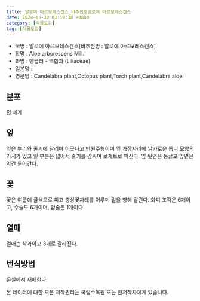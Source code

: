 ```yaml
---
title: 알로에 아르보레스켄스_비추천명알로에 아르보레스켄스
date: 2024-05-30 03:19:38 +0800
category: [식물도감]
tag: [식물도감]
---
```




- 국명 : 알로에 아르보레스켄스[비추천명 : 알로에 아르보레스켄스]
- 학명 : Aloe arborescens Mill.
- 과명 : 앵글러 - 백합과 (Liliaceae)
- 일본명 : 
- 영문명 : Candelabra plant,Octopus plant,Torch plant,Candelabra aloe


## 분포
전 세계
## 잎
잎은 뿌리와 줄기에 달리며 어긋나고 반원주형이며 잎 가장자리에 날카로운 톱니 모양의 가시가 있고 밑 부분은 넓어서 줄기를 감싸며 로제트로 퍼진다. 잎 뒷면은 둥글고 앞면은 약간 들어간다. 
## 꽃
꽃은 여름에 귤색으로 피고 총상꽃차례를 이루며 밑을 향해 달린다. 화피 조각은 6개이고, 수술도 6개이며, 암술은 1개이다. 
## 열매
열매는 삭과이고 3개로 갈라진다. 
## 번식방법
온실에서 재배한다.






본 데이터에 대한 모든 저작권리는 국립수목원 또는 원저작자에게 있습니다.
